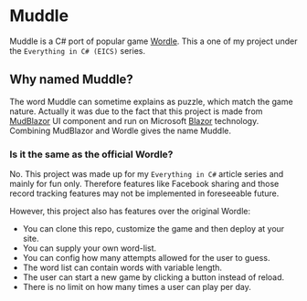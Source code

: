 # Muddle

Muddle is a C# port of popular game [Wordle](https://www.nytimes.com/games/wordle/index.html). This a one of my project under the `Everything in C# (EICS)` series.

## Why named Muddle?

The word Muddle can sometime explains as puzzle, which match the game nature. Actually it was due to the fact that this project is made from [MudBlazor](https://mudblazor.com/) UI component and run on Microsoft [Blazor](https://dotnet.microsoft.com/en-us/apps/aspnet/web-apps/blazor) technology. Combining MudBlazor and Wordle gives the name Muddle.  

### Is it the same as the official Wordle?

No. This project was made up for my `Everything in C#` article series and mainly for fun only. Therefore features like Facebook sharing and those record tracking features may not be implemented in foreseeable future.

However, this project also has features over the original Wordle:

- You can clone this repo, customize the game and then deploy at your site.
- You can supply your own word-list.
- You can config how many attempts allowed for the user to guess.
- The word list can contain words with variable length.
- The user can start a new game by clicking a button instead of reload.
- There is no limit on how many times a user can play per day.
